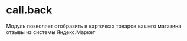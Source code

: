 # call.back

Модуль позволяет отобразить в карточках товаров вашего магазина отзывы из системы Яндекс.Маркет
